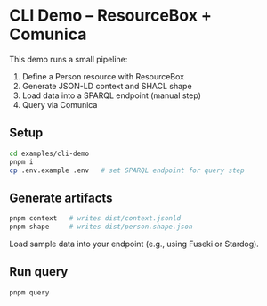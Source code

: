 # CLI Demo – ResourceBox + Comunica

This demo runs a small pipeline:
1. Define a Person resource with ResourceBox
2. Generate JSON-LD context and SHACL shape
3. Load data into a SPARQL endpoint (manual step)
4. Query via Comunica

## Setup

```bash
cd examples/cli-demo
pnpm i
cp .env.example .env   # set SPARQL endpoint for query step
```

## Generate artifacts

```bash
pnpm context   # writes dist/context.jsonld
pnpm shape     # writes dist/person.shape.json
```

Load sample data into your endpoint (e.g., using Fuseki or Stardog).

## Run query

```bash
pnpm query
```

